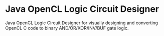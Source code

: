 # Java OpenCL Logic Circuit Designer
Java OpenCL Logic Circuit Designer for visually designing and converting OpenCL C code to binary AND/OR/XOR/INV/BUF gate logic.
